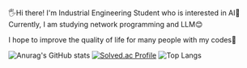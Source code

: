 🖐️Hi there! I'm Industrial Engineering Student who is interested in AI🚀
Currently, I am studying network programming and LLM😊

I hope to improve the quality of life for many people with my codes🫡

![Anurag's GitHub stats](https://github-readme-stats.vercel.app/api?username=flowersun99&show_icons=true&theme=radical)     [![Solved.ac Profile](http://mazassumnida.wtf/api/generate_badge?boj=jean8291)](https://solved.ac/jean8291) 
![Top Langs](https://github-readme-stats.vercel.app/api/top-langs/?username=flowersun99&layout=compact&theme=nord)
